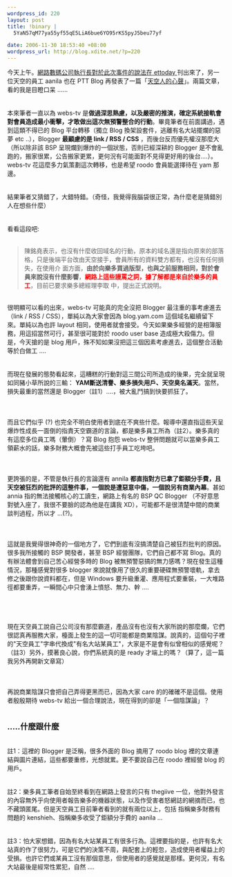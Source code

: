 ```yaml
--- 
wordpress_id: 220
layout: post
title: !binary |
  5YaN57qM77ya55yf55qE5LiA6bue6YO95rKS5pyJ5beu77yf

date: 2006-11-30 18:53:40 +08:00
wordpress_url: http://blog.xdite.net/?p=220
---
```

今天上午。<a href="http://www.ettoday.com/2006/11/30/339-2022009.htm">網路數碼公司執行長對於此次事件的說法在 ettoday </a>刊出來了，另一位天空的員工 aanila 也在 PTT Blog 再發表了一篇「<a href="http:///xdite.net/paste/1130.txt">天空人的心聲</a>」。兩篇文章，看的我是目瞪口呆 ......<br /><br /><br />本來筆者一直以為 webs-tv 是<strong>做過深思熟慮，以及嚴密的推演，確定系統接軌會對會員造成最小衝擊，才敢做出這次無預警整合的行動</strong>。畢竟筆者在前面講過，遇到這類不得已的 Blog 平台轉移（獨立 Blog 換架設套件，逃離有名大站擺爛的惡夢 etc ..），Blogger <strong>最顧慮的是 link / RSS / CSS</strong> ，而後台反而優先權沒那麼大（所以除非該 BSP 呈現爛到爆炸的一個狀態，否則已經深耕的 Blogger 是不會亂跑的，搬家很累，公告搬家更累，更何況有可能面對不見得更好用的後台....）。 webs-tv 花這麼多力氣策劃這次轉移，也是希望 roodo 會員能選擇待在 yam 那邊。<br /><br /><br />結果筆者又猜錯了，大錯特錯。（奇怪，我覺得我腦袋很正常，為什麼老是猜錯別人在想些什麼）<br /><br /><br />看看這段吧:<br /><br /><blockquote>陳銘堯表示，也沒有什麼收回域名的行動，原本的域名還是指向原來的部落格，只是後端平台改由天空接手，會員所有的資料雙方都有，也沒有任何損失，在使用介 面方面，<strong>由於向樂多買過版型，也與之前服務相同，對於會員來說沒有什麼影響</strong>，<font color="#ff0000"><strong>網路上這些謾罵之詞，據了解都是來自於樂多的員工</strong></font>，目前已要求樂多總經理李取 中，提出正式說明。 <br /></blockquote><br />很明顯可以看的出來，webs-tv 可能真的完全沒把 Blogger 最注重的事考慮進去（link / RSS / CSS），單純以為大家會因為 blog.yam.com 這個域名繼續留下來。單純以為也許 layout 相同，使用者就會接受。今天如果樂多經營的是相簿服務，用這招當然可行，甚至很可能對於 roodo user base 造成極大殺傷力。但是，今天搶的是 blog 用戶，殊不知如果沒把這三個因素考慮進去，這個整合活動等於白做工 ....　　　　　　　　　　　　　　　　　　　　　　<br /><br /><br />而現在發展的態勢看起來，這糟糕的行動對這三間公司所造成的後果，完全就呈現如同豬小草所說的三輸： <strong>YAM斷送清譽、樂多損失用戶、天空臭名滿天</strong>。當然，損失最重的當然還是 Blogger（註1）....，被大亂鬥搞到快要抓狂了。<br /><br /><br /><br />而且它們似乎 (?) 也完全不明白使用者到底在不爽些什麼。報導中還直指這些天呈爆炸性成長一面倒的指責天空霸道的言論，都是樂多員工所為（註2）。樂多真的有這麼多位員工嗎（暈倒）？寫 Blog 抱怨 webs-tv 整併問題就可以當樂多員工領薪水的話，樂多財務大概會先被這些打手員工吃垮吧。　　　　　　　　　　　　　　　　　　　　　　<br /><br /><br /><br />更誇張的是，不管是執行長的言論還有 annila <strong>都直指對方已拿了鉅額分手費，且天空被狂烈的批評的這整件事，一個說是遭惡意中傷，一個說另有商業內幕</strong>。甚如 annia 指的無法接觸核心的工讀生，網路上有名的 BSP QC Blogger （不好意思對號入座了，我很不要臉的認為他是在講我 XD），可能都不是很清楚中間的商業談判過程，所以才 ...(?)。　　　　　　　　　　　　　　　　　　　　　　<br /><br /><br /><br />這就是我覺得很神奇的一個地方了，它們到底有沒搞清楚自己被狂烈批判的原因。很多我所接觸的 BSP 開發者，甚至 BSP 經營團隊，它們自己都不寫 Blog。真的有辦法體會到自己苦心經營多時的 Blog 被無預警惡搞的無力感嗎？現在發生這種情況，那種感覺對很多 blogger 來說就像用了很久的重要硬碟無預警壞軌，拿去修之後跟你說資料都在，但是 Windows 要升級重灌、應用程式要重裝，一大堆路徑都要重弄，一瞬間心中只會湧上憤怒、無力、幹 .... 　　　　　　　　　　　　　　　　　　　　　　<br /><br /><br /><br />現在天空員工說自己公司沒有那麼霸道，產品沒有也沒有大家所說的那麼爛，它們很認真再服務大家，檯面上發生的這一切可能都是商業陰謀。說真的，這個句子裡的&quot;天空員工&quot;字串代換成&quot;有名大站某員工&quot;，大家是不是會有似曾相似的感覺呢？（註3）另外，摸著良心說，你們系統真的是 ready 才端上的嗎？（算了，這一篇我另外再開新文章寫）<br /><br /><br /><br />再說商業陰謀只會把自己弄得更黑而已，因為大家 care 的的確確不是這個。使用者殷殷期待 webs-tv 給出一個合理說法，現在得到的卻是「一個陰謀論」？<br /><br />　　　　　　　　　　　　　　　　　　　　　　<br /><strong><font size="4">.....什麼跟什麼</font></strong><br /><br /><br />註1：這裡的 Blogger 是泛稱，很多外面的 Blog 摘用了 roodo blog 裡的文章連結與圖片連結，這些都要重修，光想就累。更不要說自己在 roodo 裡經營 blog 的用戶。<br /><br /><br />註2：樂多員工筆者自始至終看到在網路上發言的只有 thegiive 一位，他對外發言的內容無外乎向使用者報告樂多的機器狀態，以及作受害者怒網誌的網摘而已，也不藏頭匿尾。但是天空員工目前筆者看到的就有兩位以上，包括 指稱樂多財務有問題的 kenshieh、指稱樂多收受了鉅額分手費的 aanila ...<br /><br /><br />註3：怕大家想錯，因為有名大站某員工有很多行為。這裡要指的是，也許有名大站真的作了很努力，可是它們的決策不周，與配套上的輕忽，造成使用者權益上的受損。也許它們或某員工沒有那個意思，但使用者的感覺就是那樣。更何況，有名大站最後是經常性累犯，自然 ....
